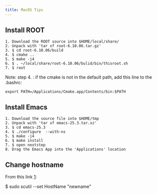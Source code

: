 ```yaml
---
title: MacOS Tips
---
```


## Install ROOT   

	1. Download the ROOT source into $HOME/local/share/
	2. Unpack with 'tar xf root-6.10.06.tar.gz'
	3. $ cd root-6.10.06/build
	4. $ cmake .. 
	5. $ make -j4 
	6. $ . ~/local/share/root-6.10.06/bulid/bin/thisroot.sh 
	7. $ root 

Note: step 4. : if the cmake is not in the default path, add this line to the .bashrc: 

	export PATH=/Applications/Cmake.app/Contents/bin:$PATH 



## Install   Emacs  

	1. Download the source file into $HOME/tmp 
	2. Unpack with 'tar xf emacs-25.3.tar.xz'  
	3. $ cd emacs-25.3
	4. $ ./configure  --with-ns 
	5. $ make -j4 
	6. $ make install 
	7. $ open nextstep 
	8. Drag the Emacs App into the 'Applications' location 


## Change hostname 

From this link [1]: 

$ sudo scutil --set HostName "newname"

[1]: https://apple.stackexchange.com/questions/66611/how-to-change-computer-name-so-terminal-displays-it-in-mac-os-x-mountain-lion